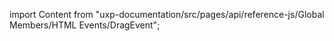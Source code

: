 
import Content from "uxp-documentation/src/pages/api/reference-js/Global Members/HTML Events/DragEvent";

<Content query="product=xd"/>
